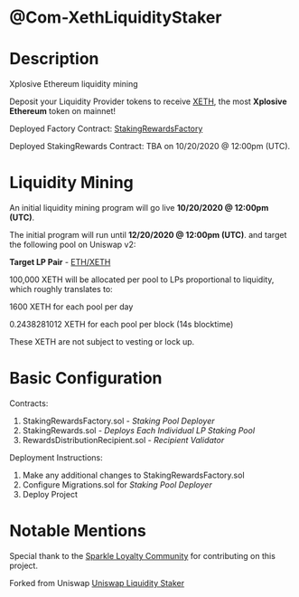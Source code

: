 # @Com-XethLiquidityStaker

# Description
Xplosive Ethereum liquidity mining

Deposit your Liquidity Provider tokens to receive [XETH](https://www.coingecko.com/en/coins/xplosive-ethereum), the most **Xplosive Ethereum** token on mainnet!

Deployed Factory Contract: [StakingRewardsFactory](https://etherscan.io/address/0x078fcf4c11f58968b364a40a52cbb28e5514b592)

Deployed StakingRewards Contract: TBA on 10/20/2020 @ 12:00pm (UTC).

# Liquidity Mining

An initial liquidity mining program will go live **10/20/2020 @ 12:00pm (UTC)**. 

The initial program will run until **12/20/2020 @ 12:00pm (UTC)**. and target the following pool on Uniswap v2:

**Target LP Pair** - [ETH/XETH](https://info.uniswap.org/pair/0xac0fe6c0b239eedcc12bc3e997e5492b04cc61c3)

100,000 XETH will be allocated per pool to LPs proportional to liquidity, which roughly translates to:

1600 XETH for each pool per day

0.2438281012 XETH for each pool per block (14s blocktime)

These XETH are not subject to vesting or lock up.

# Basic Configuration
Contracts:
1. StakingRewardsFactory.sol - *Staking Pool Deployer*
2. StakingRewards.sol - *Deploys Each Individual LP Staking Pool* 
3. RewardsDistributionRecipient.sol - *Recipient Validator* 

Deployment Instructions: 
1. Make any additional changes to StakingRewardsFactory.sol
2. Configure Migrations.sol for *Staking Pool Deployer*
3. Deploy Project

# Notable Mentions
Special thank to the [Sparkle Loyalty Community](https://t.me/Sparkleloyalty) for contributing on this project.  

Forked from Uniswap 
[Uniswap Liquidity Staker](https://github.com/Uniswap/liquidity-staker)

